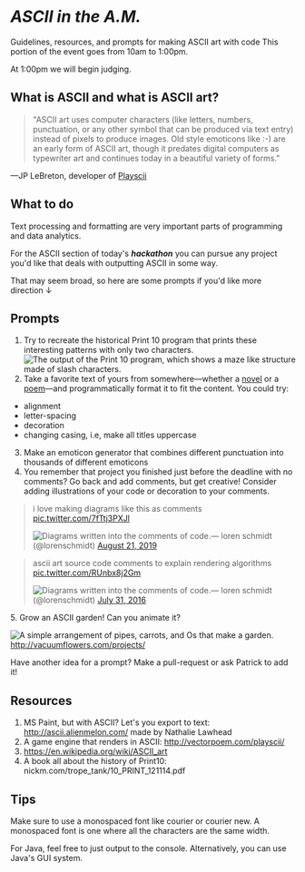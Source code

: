 # _ASCII in the A.M._
Guidelines, resources, and prompts for making ASCII art with code
This portion of the event goes from 10am to 1:00pm.

At 1:00pm we will begin judging.

## What is ASCII and what is ASCII art?
>"ASCII art uses computer characters (like letters, numbers, punctuation, or any other symbol that can be produced via text entry) instead of pixels to produce images. Old style emoticons like :-) are an early form of ASCII art, though it predates digital computers as typewriter art and continues today in a beautiful variety of forms."

—JP LeBreton, developer of [Playscii](http://vectorpoem.com/playscii/)

## What to do
Text processing and formatting are very important parts of programming and data analytics.

For the ASCII section of today's **_hackathon_** you can pursue any project you'd like that deals with outputting ASCII in some way.

That may seem broad, so here are some prompts if you'd like more direction ↓

## Prompts
1. Try to recreate the historical Print 10 program that prints these interesting patterns with only two characters.
![The output of the Print 10 program, which shows a maze like structure made of slash characters.](https://d2w9rnfcy7mm78.cloudfront.net/5392319/large_8da6087c7165903bf2926ba7637ff44b.png?1572575256?bc=0)
2. Take a favorite text of yours from somewhere—whether a [novel](http://www.gutenberg.org/) or a [poem](https://www.poetryfoundation.org/)—and programmatically format it to fit the content.
You could try:
- alignment
- letter-spacing
- decoration
- changing casing, i.e, make all titles uppercase

3. Make an emoticon generator that combines different punctuation into thousands of different emoticons
4. You remember that project you finished just before the deadline with no comments? Go back and add comments, but get creative! Consider adding illustrations of your code or decoration to your comments.
<blockquote class="twitter-tweet"><p lang="en" dir="ltr">i love making diagrams like this as comments <a href="https://t.co/7fTtj3PXJl">pic.twitter.com/7fTtj3PXJl</a></p><img src="https://pbs.twimg.com/media/ECfmXlqWwAAvE9r?format=jpg&name=medium" alt="Diagrams written into the comments of code.">&mdash; loren schmidt (@lorenschmidt) <a href="https://twitter.com/lorenschmidt/status/1164152324568363011?ref_src=twsrc%5Etfw">August 21, 2019</a></blockquote>
<blockquote class="twitter-tweet"><p lang="en" dir="ltr">ascii art source code comments to explain rendering algorithms <a href="https://t.co/RUnbx8j2Gm">pic.twitter.com/RUnbx8j2Gm</a></p><img src="https://pbs.twimg.com/media/CotulPGXgAAekME?format=jpg&name=medium" alt="Diagrams written into the comments of code.">&mdash; loren schmidt (@lorenschmidt) <a href="https://twitter.com/lorenschmidt/status/759822575962820608?ref_src=twsrc%5Etfw">July 31, 2016</a></blockquote>
5. Grow an ASCII garden! Can you animate it?

![A simple arrangement of pipes, carrots, and Os that make a garden.](https://i.imgur.com/JMBuPvu.png)
http://vacuumflowers.com/projects/

Have another idea for a prompt? Make a pull-request or ask Patrick to add it!

## Resources
1. MS Paint, but with ASCII? Let's you export to text: http://ascii.alienmelon.com/
made by Nathalie Lawhead
2. A game engine that renders in ASCII: http://vectorpoem.com/playscii/
3. https://en.wikipedia.org/wiki/ASCII_art
4. A book all about the history of Print10: nickm.com/trope_tank/10_PRINT_121114.pdf

## Tips
Make sure to use a monospaced font like courier or courier new. A monospaced font is one where all the characters are the same width.

For Java, feel free to just output to the console. Alternatively, you can use Java's GUI system.
